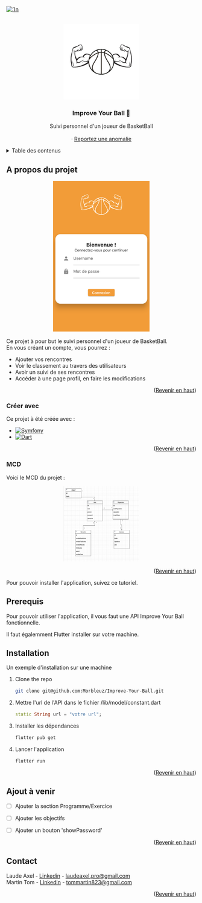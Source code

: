 <!-- Improved compatibility of back to top link: See: https://github.com/othneildrew/Best-README-Template/pull/73 -->
<a name="readme-top"></a>
<!--
*** Thanks for checking out the Best-README-Template. If you have a suggestion
*** that would make this better, please fork the repo and create a pull request
*** or simply open an issue with the tag "enhancement".
*** Don't forget to give the project a star!
*** Thanks again! Now go create something AMAZING! :D
-->



<!-- PROJECT SHIELDS -->
<!--
*** I'm using markdown "reference style" links for readability.
*** Reference links are enclosed in brackets [ ] instead of parentheses ( ).
*** See the bottom of this document for the declaration of the reference variables
*** for contributors-url, forks-url, etc. This is an optional, concise syntax you may use.
*** https://www.markdownguide.org/basic-syntax/#reference-style-links
-->
[![`In][linkedin-shield]][linkedin-url]



<!-- PROJECT LOGO -->
<br />
<div align="center">
  <a href="https://github.com/Morbleuz/Improve-Your-Ball">
    <img src="assets/images/logo.png" alt="Logo" width="200" height="200">
  </a>

  <h3 align="center">Improve Your Ball 🏀</h3>

  <p align="center">
    Suivi personnel d'un joueur de BasketBall
    <br />
    <br />
    ·
    <a href="https://github.com/Morbleuz/Improve-Your-Ball/issues">Reportez une anomalie</a>
</div>



<!-- TABLE OF CONTENTS -->
<details>
  <summary>Table des contenus</summary>
  <ol>
    <li>
      <a href="#a-propos-du-projet">À propos du projet</a>
      <ul>
        <li><a href="#creee-avec">Créée avec</a></li>
        <li><a href="#mcd">MCD</a></li>
      </ul>
    </li>
        <li><a href="#prerequisites">Prerequisites</a></li>
        <li><a href="#installation">Installation</a></li>
    <li><a href="#contributing">Contributing</a></li>
    <li><a href="#license">License</a></li>
    <li><a href="#contact">Contact</a></li>
    <li><a href="#acknowledgments">Acknowledgments</a></li>
  </ol>
</details>



<!-- ABOUT THE PROJECT -->
## A propos du projet


<div align="center">
    <img src="assets/images/menu.png" alt="menu" height="400">
</div>

Ce projet à pour but le suivi personnel d'un joueur de BasketBall.   
En vous créant un compte, vous pourrez :
* Ajouter vos rencontres 
* Voir le classement au travers des utilisateurs 
* Avoir un suivi de ses rencontres
* Accéder à une page profil, en faire les modifications

<p align="right">(<a href="#readme-top">Revenir en haut</a>)</p>



### Créer avec

Ce projet à été créée avec : 

* [![Symfony][Symfony.com]][Symfony-url]
* [![Dart][Dart.com]][Dart-url]


<p align="right">(<a href="#readme-top">Revenir en haut</a>)</p>


### MCD

Voici le MCD du projet :

<div align="center">
    <img src="assets/images/MCD.png" alt="MCD" width="200" height="200">
</div>


<p align="right">(<a href="#readme-top">Revenir en haut</a>)</p>



Pour pouvoir installer l'application, suivez ce tutoriel.
## Prerequis 

Pour pouvoir utiliser l'application, il vous faut une API Improve Your Ball fonctionnelle.

Il faut égalemment Flutter installer sur votre machine.

## Installation

Un exemple d'installation sur une machine 

1. Clone the repo
   ```sh
   git clone git@github.com:Morbleuz/Improve-Your-Ball.git
   ```
   
2. Mettre l'url de l'API dans le fichier /lib/model/constant.dart 
   ```dart
   static String url = "votre url";
   ```
  
3. Installer les dépendances
   ```sh
   flutter pub get
   ```
4. Lancer l'application
   ```sh
   flutter run
   ```

<p align="right">(<a href="#readme-top">Revenir en haut</a>)</p>


<!-- Ajout à venir -->
## Ajout à venir

- [ ] Ajouter la section Programme/Exercice
- [ ] Ajouter les objectifs 
- [ ] Ajouter un bouton 'showPassword'


<p align="right">(<a href="#readme-top">Revenir en haut</a>)</p>


<!-- CONTACT -->
## Contact

Laude Axel - [Linkedin](https://www.linkedin.com/in/laude-axel/) - laudeaxel.pro@gmail.com    
Martin Tom - [Linkedin](https://www.linkedin.com/in/tom-martin-a00143268/) - tommartin823@gmail.com    

<p align="right">(<a href="#readme-top">Revenir en haut</a>)</p>


<!-- MARKDOWN LINKS & IMAGES -->
<!-- https://www.markdownguide.org/basic-syntax/#reference-style-links -->
[contributors-shield]: https://img.shields.io/github/contributors/othneildrew/Best-README-Template.svg?style=for-the-badge
[contributors-url]: https://github.com/othneildrew/Best-README-Template/graphs/contributors
[forks-shield]: https://img.shields.io/github/forks/othneildrew/Best-README-Template.svg?style=for-the-badge
[forks-url]: https://github.com/othneildrew/Best-README-Template/network/members
[stars-shield]: https://img.shields.io/github/stars/othneildrew/Best-README-Template.svg?style=for-the-badge
[stars-url]: https://github.com/othneildrew/Best-README-Template/stargazers
[issues-shield]: https://img.shields.io/github/issues/othneildrew/Best-README-Template.svg?style=for-the-badge
[issues-url]: https://github.com/othneildrew/Best-README-Template/issues
[license-shield]: https://img.shields.io/github/license/othneildrew/Best-README-Template.svg?style=for-the-badge
[license-url]: https://github.com/othneildrew/Best-README-Template/blob/master/LICENSE.txt
[linkedin-shield]: https://img.shields.io/badge/-LinkedIn-black.svg?style=for-the-badge&logo=linkedin&colorB=555
[linkedin-url]: https://www.linkedin.com/in/laude-axel/
[product-screenshot]: assets/images/menu.png
[Next.js]: https://img.shields.io/badge/next.js-000000?style=for-the-badge&logo=nextdotjs&logoColor=white
[Next-url]: https://nextjs.org/
[React.js]: https://img.shields.io/badge/React-20232A?style=for-the-badge&logo=react&logoColor=61DAFB
[React-url]: https://reactjs.org/
[Vue.js]: https://img.shields.io/badge/Vue.js-35495E?style=for-the-badge&logo=vuedotjs&logoColor=4FC08D
[Vue-url]: https://vuejs.org/
[Angular.io]: https://img.shields.io/badge/Angular-DD0031?style=for-the-badge&logo=angular&logoColor=white
[Angular-url]: https://angular.io/
[Svelte.dev]: https://img.shields.io/badge/Svelte-4A4A55?style=for-the-badge&logo=svelte&logoColor=FF3E00
[Svelte-url]: https://svelte.dev/
[Laravel.com]: https://img.shields.io/badge/Laravel-FF2D20?style=for-the-badge&logo=laravel&logoColor=white
[Laravel-url]: https://laravel.com
[Bootstrap.com]: https://img.shields.io/badge/Bootstrap-563D7C?style=for-the-badge&logo=bootstrap&logoColor=white
[Bootstrap-url]: https://getbootstrap.com
[JQuery.com]: https://img.shields.io/badge/jQuery-0769AD?style=for-the-badge&logo=jquery&logoColor=white
[JQuery-url]: https://jquery.com 


[Symfony-url]: https://symfony.com/
[Symfony.com]: https://img.shields.io/badge/Symfony&ApiPlatform-12692A?style=for-the-badge&logo=Symfony&logoColor=white
[Dart-url]: https://dart.dev/ 
[Dart.com]: https://img.shields.io/badge/Dart-0769AD?style=for-the-badge&logo=dart&logoColor=white

